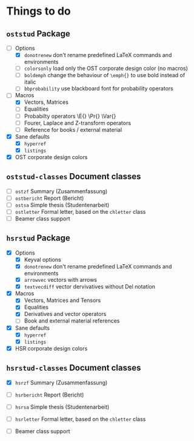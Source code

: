# Things to do

## `oststud` Package

- [ ] Options
  - [X] `donotrenew` don't rename predefined LaTeX commands and environments
  - [ ] `colorsonly` load only the OST corporate design color (no macros)
  - [ ] `boldemph` change the behaviour of `\emph{}` to use bold instead of italic
  - [ ] `bbprobability` use blackboard font for probability operators
- [ ] Macros
  - [X] Vectors, Matrices
  - [ ] Equalities
  - [ ] Probabilty operators \E{} \Pr{} \Var{} 
  - [ ] Fourer, Laplace and Z-transform operators
  - [ ] Reference for books / external material 
- [X] Sane defaults
  - [X] `hyperref`
  - [X] `listings`
- [X] OST corporate design colors

## `oststud-classes` Document classes

- [ ] `ostzf` Summary (Zusammenfassung)
- [ ] `ostbericht` Report (Bericht)
- [ ] `ostsa` Simple thesis (Studentenarbeit)
- [ ] `ostletter` Formal letter, based on the `chletter` class
- [ ] Beamer class support

## `hsrstud` Package

- [X] Options
  - [X] Keyval options
  - [X] `donotrenew` don't rename predefined LaTeX commands and environments
  - [X] `arrowvec` vectors with arrows
  - [X] `textvecdiff` vector dervivatives without Del notation
- [X] Macros
  - [X] Vectors, Matrices and Tensors
  - [X] Equalities
  - [X] Derivatives and vector operators
  - [ ] Book and external material references
- [X] Sane defaults
  - [X] `hyperref`
  - [X] `listings`
- [X] HSR corporate design colors

## `hsrstud-classes` Document classes

- [X] `hsrzf` Summary (Zusammenfassung)
- [ ] `hsrbericht` Report (Bericht)
- [ ] `hsrsa` Simple thesis (Studentenarbeit)
- [ ] `hsrletter` Formal letter, based on the `chletter` class
- [ ] Beamer class support

